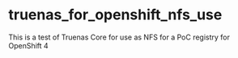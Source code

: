 # truenas_for_openshift_nfs_use
This is a test of Truenas Core for use as NFS for a PoC registry for OpenShift 4
